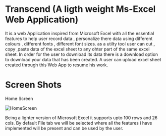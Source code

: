 # Transcend (A ligth weight Ms-Excel Web Application)

It is a web Application inspired from Microsoft Excel with all the 
essential features to help user record data , personalize there data
using different colours , different fonts , different font sizes.
as a utilty tool user can cut , copy ,paste data of the excel sheet to 
any ohter part of the same excel sheet.
In order for the user to download its data there is a download option
to download your data that has been created.
A user can upload excel sheet created through this Web App to resume his work.


# Screen Shots

Home Screen

![HomeScreen](https://user-images.githubusercontent.com/56187643/210245083-52874fb1-408e-40e7-8a5a-6e992ead0baa.png)

Being a lighter version of Microsoft Excel it supports upto 100 rows and 26 cols.
By default File tab we will be selected where all the features i have implemented will be present and can be used by the user.
